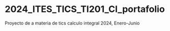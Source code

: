 # 2024_ITES_TICS_TI201_CI_portafolio
Proyecto de a materia de tics calculo integral 2024, Enero-Junio
